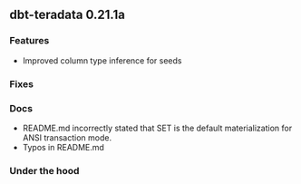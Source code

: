 ## dbt-teradata 0.21.1a

### Features
* Improved column type inference for seeds

### Fixes

### Docs
* README.md incorrectly stated that SET is the default materialization for ANSI transaction mode.
* Typos in README.md 

### Under the hood
